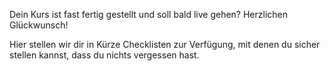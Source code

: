 Dein Kurs ist fast fertig gestellt und soll bald live gehen? Herzlichen Glückwunsch!

Hier stellen wir dir in Kürze Checklisten zur Verfügung, mit denen du sicher stellen kannst, dass du nichts vergessen hast.
